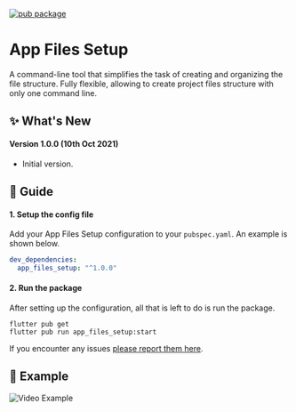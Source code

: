 
[![pub package](https://img.shields.io/badge/Pub-v1.0.0-orange)](https://pub.dev/packages/app_files_setup)
# App Files Setup

A command-line tool that simplifies the task of creating and organizing the file structure. Fully flexible, allowing to create project files structure with only one command line.


## :sparkles: What's New

#### Version 1.0.0 (10th Oct 2021)

- Initial version.



## :book: Guide

#### 1. Setup the config file

Add your App Files Setup configuration to your `pubspec.yaml`.
An example is shown below.  
```yaml
dev_dependencies:
  app_files_setup: "^1.0.0"
```

#### 2. Run the package

After setting up the configuration, all that is left to do is run the package.


```
flutter pub get
flutter pub run app_files_setup:start
```


If you encounter any issues [please report them here](https://github.com/MujmillahammedDafedar/app_files_setup/issues).


## :eyes: Example

![Video Example](https://i.imgur.com/ut7DDKd.png)